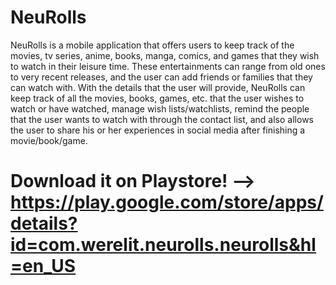 # NeuRolls

NeuRolls is a mobile application that offers users to keep track of the movies, tv series, anime, books, manga, comics, and games that they wish to watch in their leisure time. These entertainments can range from old ones to very recent releases, and the user can add friends or families that they can watch with. With the details that the user will provide, NeuRolls can keep track of all the movies, books, games, etc. that the user wishes to watch or have watched, manage wish lists/watchlists, remind the people that the user wants to watch with through the contact list, and also allows the user to share his or her experiences in social media after finishing a movie/book/game.


# Download it on Playstore! --> https://play.google.com/store/apps/details?id=com.werelit.neurolls.neurolls&hl=en_US
